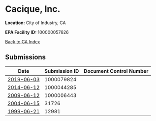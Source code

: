 # Cacique, Inc.

**Location:** City of Industry, CA

**EPA Facility ID:** 100000057626

[Back to CA Index](../../index.md)

## Submissions

| Date | Submission ID | Document Control Number |
|------|--------------|-------------------------|
| [2019-06-03](submissions/1000079824.md) | 1000079824 |  |
| [2014-06-12](submissions/1000044285.md) | 1000044285 |  |
| [2009-06-12](submissions/1000006443.md) | 1000006443 |  |
| [2004-06-15](submissions/31726.md) | 31726 |  |
| [1999-06-21](submissions/12981.md) | 12981 |  |
